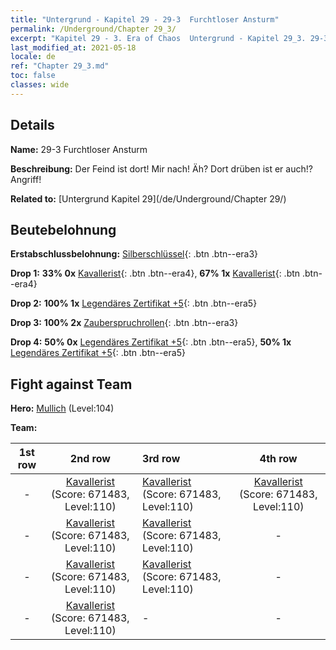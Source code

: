 ```yaml
---
title: "Untergrund - Kapitel 29 - 29-3  Furchtloser Ansturm"
permalink: /Underground/Chapter 29_3/
excerpt: "Kapitel 29 - 3. Era of Chaos  Untergrund - Kapitel 29_3. 29-3  Furchtloser Ansturm"
last_modified_at: 2021-05-18
locale: de
ref: "Chapter 29_3.md"
toc: false
classes: wide
---
```


## Details

 **Name:** 29-3  Furchtloser Ansturm

 **Beschreibung:**       Der Feind ist dort! Mir nach! Äh? Dort drüben ist er auch!? Angriff!

 **Related to:** [Untergrund Kapitel 29](/de/Underground/Chapter 29/)

## Beutebelohnung

 **Erstabschlussbelohnung:** [Silberschlüssel](/ItemsDE/con_693/){: .btn .btn--era3}

 **Drop 1:** **33% 0x** [Kavallerist](/ItemsDE/unt_195/){: .btn .btn--era4}, **67% 1x** [Kavallerist](/ItemsDE/unt_195/){: .btn .btn--era4}

 **Drop 2:** **100% 1x** [Legendäres Zertifikat +5](/ItemsDE/mat_102/){: .btn .btn--era5}

 **Drop 3:** **100% 2x** [Zauberspruchrollen](/ItemsDE/con_694/){: .btn .btn--era3}

 **Drop 4:** **50% 0x** [Legendäres Zertifikat +5](/ItemsDE/mat_102/){: .btn .btn--era5}, **50% 1x** [Legendäres Zertifikat +5](/ItemsDE/mat_102/){: .btn .btn--era5}


## Fight against Team
 **Hero:** [Mullich](/de/heroes/Mullich/) (Level:104)

 **Team:**


  | 1st row | 2nd row | 3rd row | 4th row |
  |:----:|:----:|:----|:----:|
  | - | [Kavallerist](/de/units/Cavalier/) (Score: 671483, Level:110)  | [Kavallerist](/de/units/Cavalier/) (Score: 671483, Level:110)  | [Kavallerist](/de/units/Cavalier/) (Score: 671483, Level:110)  |
  | - | [Kavallerist](/de/units/Cavalier/) (Score: 671483, Level:110)  | [Kavallerist](/de/units/Cavalier/) (Score: 671483, Level:110)  | - |
  | - | [Kavallerist](/de/units/Cavalier/) (Score: 671483, Level:110)  | [Kavallerist](/de/units/Cavalier/) (Score: 671483, Level:110)  | - |
  | - | [Kavallerist](/de/units/Cavalier/) (Score: 671483, Level:110)  | - | - |


